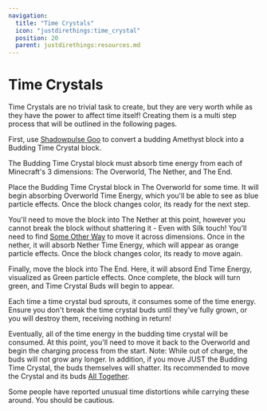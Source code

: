 ```yaml
---
navigation:
  title: "Time Crystals"
  icon: "justdirethings:time_crystal"
  position: 20
  parent: justdirethings:resources.md
---
```


# Time Crystals

Time Crystals are no trivial task to create, but they are very worth while as they have the power to affect time itself!  Creating them is a multi step process that will be outlined in the following pages.

First, use [Shadowpulse Goo](./goo_tier4.md) to convert a budding Amethyst block into a Budding Time Crystal block.

The Budding Time Crystal block must absorb time energy from each of Minecraft's 3 dimensions: The Overworld, The Nether, and The End.

Place the Budding Time Crystal block in The Overworld for some time. It will begin absorbing Overworld Time Energy, which you'll be able to see as blue particle effects. Once the block changes color, its ready for the next step.

You'll need to move the block into The Nether at this point, however you cannot break the block without shattering it - Even with Silk touch! You'll need to find [Some Other Way](./mach_blockswappert1.md) to move it across dimensions.  Once in the nether, it will absorb Nether Time Energy, which will appear as orange particle effects. Once the block changes color, its ready to move again.

Finally, move the block into The End. Here, it will absord End Time Energy, visualized as Green particle effects. Once complete, the block will turn green, and Time Crystal Buds will begin to appear.

Each time a time crystal bud sprouts, it consumes some of the time energy. Ensure you don't break the time crystal buds until they've fully grown, or you will destroy them, receiving nothing in return!

Eventually, all of the time energy in the budding time crystal will be consumed.  At this point, you'll need to move it back to the Overworld and begin the charging process from the start.
Note: While out of charge, the buds will not grow any longer. In addition, if you move JUST the Budding Time Crystal, the buds themselves will shatter. Its recommended to move the Crystal and its buds [All Together](./mach_blockswappert2.md).

Some people have reported unusual time distortions while carrying these around.  You should be cautious.

